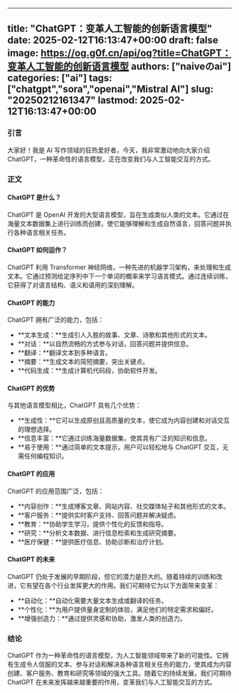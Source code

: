 
---
title: "ChatGPT：变革人工智能的创新语言模型"
date: 2025-02-12T16:13:47+00:00
draft: false
image: https://og.g0f.cn/api/og?title=ChatGPT：变革人工智能的创新语言模型
authors: ["naiveのai"]
categories: ["ai"]
tags: ["chatgpt","sora","openai","Mistral AI"]
slug: "20250212161347"
lastmod: 2025-02-12T16:13:47+00:00
---
### 引言

大家好！我是 AI 写作领域的狂热爱好者，今天，我非常激动地向大家介绍 ChatGPT，一种革命性的语言模型，正在改变我们与人工智能交互的方式。

### 正文

#### ChatGPT 是什么？

ChatGPT 是 OpenAI 开发的大型语言模型，旨在生成类似人类的文本。它通过在海量文本数据集上进行训练而创建，使它能够理解和生成自然语言，回答问题并执行各种语言相关任务。

#### ChatGPT 如何运作？

ChatGPT 利用 Transformer 神经网络，一种先进的机器学习架构，来处理和生成文本。它通过预测给定序列中下一个单词的概率来学习语言模式。通过连续训练，它获得了对语言结构、语义和语用的深刻理解。

#### ChatGPT 的能力

ChatGPT 拥有广泛的能力，包括：

- **文本生成：**生成引人入胜的故事、文章、诗歌和其他形式的文本。
- **对话：**以自然流畅的方式参与对话，回答问题并提供信息。
- **翻译：**翻译文本到多种语言。
- **摘要：**生成文本的简短摘要，突出关键点。
- **代码生成：**生成计算机代码段，协助软件开发。

#### ChatGPT 的优势

与其他语言模型相比，ChatGPT 具有几个优势：

- **生成性：**它可以生成原创且高质量的文本，使它成为内容创建和对话交互的理想选择。
- **信息丰富：**它通过训练海量数据集，使其具有广泛的知识和信息。
- **易于使用：**通过简单的文本提示，用户可以轻松地与 ChatGPT 交互，无需任何编程知识。

#### ChatGPT 的应用

ChatGPT 的应用范围广泛，包括：

- **内容创作：**生成博客文章、网站内容、社交媒体帖子和其他形式的文本。
- **客户服务：**提供实时客户支持、回答问题并解决疑虑。
- **教育：**协助学生学习，提供个性化的反馈和指导。
- **研究：**分析文本数据、进行信息检索和生成研究摘要。
- **医疗保健：**提供医疗信息、协助诊断和治疗计划。

#### ChatGPT 的未来

ChatGPT 仍处于发展的早期阶段，但它的潜力是巨大的。随着持续的训练和改进，它有望在各个行业发挥更大的作用。我们可期待它为以下方面带来变革：

- **自动化：**自动化需要大量文本生成或翻译的任务。
- **个性化：**为用户提供量身定制的体验，满足他们的特定需求和偏好。
- **增强创造力：**通过提供灵感和协助，激发人类的创造力。

### 结论

ChatGPT 作为一种革命性的语言模型，为人工智能领域带来了新的可能性。它拥有生成令人信服的文本、参与对话和解决各种语言相关任务的能力，使其成为内容创建、客户服务、教育和研究等领域的强大工具。随着它的持续发展，我们可期待 ChatGPT 在未来发挥越来越重要的作用，变革我们与人工智能交互的方式。